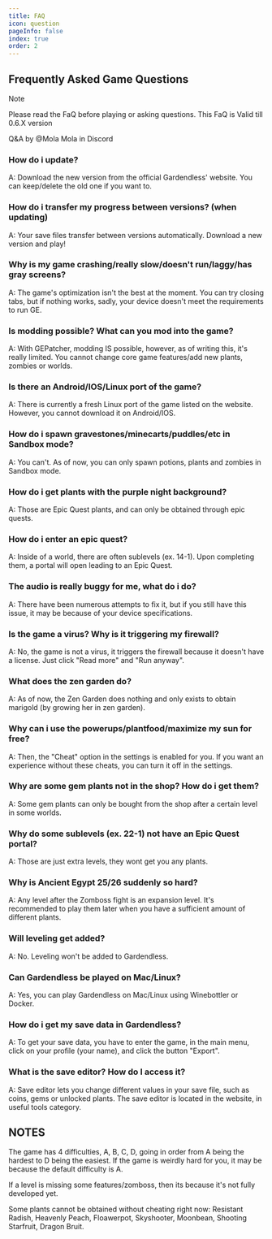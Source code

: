 ```yaml
---
title: FAQ
icon: question
pageInfo: false
index: true
order: 2
---
```


<script setup>
    import { onMounted } from 'vue';
    onMounted(() => {
        (window.adsbygoogle = window.adsbygoogle || []).push({});
    })
</script>

## Frequently Asked Game Questions

> [!note]
> Please read the FaQ before playing or asking questions. This FaQ is Valid till 0.6.X version
>
> Q&A by @Mola Mola in Discord

<ins class="adsbygoogle"
     style="display:block"
     data-ad-client="ca-pub-2336226859954206"
     data-ad-slot="6758794743"
     data-ad-format="auto"
     data-full-width-responsive="true">
</ins>

### How do i update?

A: Download the new version from the official Gardendless' website. You can keep/delete the old one if you want to.

### How do i transfer my progress between versions? (when updating)

A: Your save files transfer between versions automatically. Download a new version and play!

### Why is my game crashing/really  slow/doesn't run/laggy/has gray screens?

A: The game's optimization isn't the best at the moment. You can try closing tabs, but if nothing works, sadly, your device doesn't meet the requirements to run GE.

### Is modding possible? What can you mod into the game?

A: With GEPatcher, modding IS possible, however, as of writing this, it's really limited. You cannot change core game features/add new plants, zombies or worlds.

### Is there an Android/IOS/Linux port of the game?

A: There is currently a fresh Linux port of the game listed on the website. However, you cannot download it on Android/IOS.

### How do i spawn gravestones/minecarts/puddles/etc in Sandbox mode?

A: You can't. As of now, you can only spawn potions, plants and zombies in Sandbox mode.

### How do i get plants with the purple night background?

A: Those are Epic Quest plants, and can only be obtained through epic quests.

### How do i enter an epic quest?

A: Inside of a world, there are often sublevels (ex. 14-1). Upon completing them, a portal will open leading to an Epic Quest.

### The audio is really buggy for me, what do i do?

A: There have been numerous attempts to fix it, but if you still have this issue, it may be because of your device specifications.

### Is the game a virus? Why is it triggering my firewall?

A: No, the game is not a virus, it triggers the firewall because it doesn't have a license. Just click "Read more" and "Run anyway".

### What does the zen garden do?

A: As of now, the Zen Garden does nothing and only exists to obtain marigold (by growing her in zen garden).

### Why can i use the powerups/plantfood/maximize my sun for free?

A: Then, the "Cheat" option in the settings is enabled for you. If you want an experience without these cheats, you can turn it off in the settings.

### Why are some gem plants not in the shop? How do i get them?

A: Some gem plants can only be bought from the shop after a certain level in some worlds.

### Why do some sublevels (ex. 22-1) not have an Epic Quest portal?

A: Those are just extra levels, they wont get you any plants.

### Why is Ancient Egypt 25/26 suddenly so hard?

A: Any level after the Zomboss fight is an expansion level. It's recommended to play them later when you have a sufficient amount of different plants.

### Will leveling get added?

A: No. Leveling won't be added to Gardendless.

### Can Gardendless be played on Mac/Linux?

A: Yes, you can play Gardendless on Mac/Linux using Winebottler or Docker.

### How do i get my save data in Gardendless?

A: To get your save data, you have to enter the game, in the main menu, click on your profile (your name), and click the button "Export".

### What is the save editor? How do I access it?

A: Save editor lets you change different values in your save file, such as coins, gems or unlocked plants. The save editor is located in the website, in useful tools category.

## NOTES

The game has 4 difficulties, A, B, C, D, going in order from A being the hardest to D being the easiest. If the game is weirdly hard for you, it may be because the default difficulty is A.

If a level is missing some features/zomboss, then its because it's not fully developed yet.

Some plants cannot be obtained without cheating right now: Resistant Radish, Heavenly Peach, Floawerpot, Skyshooter, Moonbean, Shooting Starfruit, Dragon Bruit.
